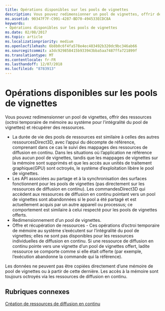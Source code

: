 ```yaml
---
title: Opérations disponibles sur les pools de vignettes
description: Vous pouvez redimensionner un pool de vignettes, offrir des ressources (octroi temporaire de mémoire au système pour l’intégralité du pool de vignettes) et récupérer des ressources.
ms.assetid: 90347F7F-C991-4287-BD70-494533ECDC8A
keywords:
- Opérations disponibles sur les pools de vignettes
ms.date: 02/08/2017
ms.topic: article
ms.localizationpriority: medium
ms.openlocfilehash: 6b8b0c6f4fa578e4ec483492b320dc9bc346ab66
ms.sourcegitcommit: a3dc929858415b933943bba5aa7487ffa721899f
ms.translationtype: MT
ms.contentlocale: fr-FR
ms.lasthandoff: 12/07/2018
ms.locfileid: "8783913"
---
```

# <a name="operations-available-on-tile-pools"></a>Opérations disponibles sur les pools de vignettes


Vous pouvez redimensionner un pool de vignettes, offrir des ressources (octroi temporaire de mémoire au système pour l’intégralité du pool de vignettes) et récupérer des ressources.

-   La durée de vie des pools de ressources est similaire à celles des autres ressourcesDirect3D, avec l’appui du décompte de référence, comprenant dans ce cas le suivi des mappages des ressources de diffusion en continu. Dans les situations où l’application ne référence plus aucun pool de vignettes, tandis que les mappages de vignettes sur la mémoire sont supprimés et que les accès aux unités de traitement graphique(GPU) sont octroyés, le système d’exploitation libère le pool de vignettes.
-   Les API associées au partage et à la synchronisation des surfaces fonctionnent pour les pools de vignettes (pas directement sur les ressources de diffusion en continu). Les commandesDirect3D qui accèdent aux ressources de diffusion en continu pointant vers un pool de vignettes sont abandonnées si le pool a été partagé et est actuellement acquis par un autre appareil ou processus; ce comportement est similaire à celui respecté pour les pools de vignettes offerts.
-   Redimensionnement d’un pool de vignettes.
-   Offre et récupération de ressources - Ces opérations d’octroi temporaire de mémoire au système s’exécutent sur l’intégralité du pool de vignettes; elles ne sont pas disponibles pour les ressources individuelles de diffusion en continu. Si une ressource de diffusion en continu pointe vers une vignette d’un pool de vignettes offert, ladite ressource se comporte comme si elle était offerte (par exemple, l’exécution abandonne la commande qui la référence).

Les données ne peuvent pas être copiées directement d’une mémoire de pool de vignettes ou à partir de cette dernière. Les accès à la mémoire sont toujours octroyés via les ressources de diffusion en continu.

## <a name="span-idrelated-topicsspanrelated-topics"></a><span id="related-topics"></span>Rubriques connexes


[Création de ressources de diffusion en continu](creating-streaming-resources.md)

 

 




